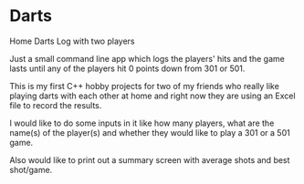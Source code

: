 # Darts
Home Darts Log with two players


Just a small command line app which logs the players' hits and the game lasts until any of the players hit 0
points down from 301 or 501.

This is my first C++ hobby projects for two of my friends who really like playing darts with each other
at home and right now they are using an Excel file to record the results.

I would like to do some inputs in it like how many players, what are the name(s) of the player(s) and whether
they would like to play a 301 or a 501 game.

Also would like to print out a summary screen with average shots and best shot/game.

